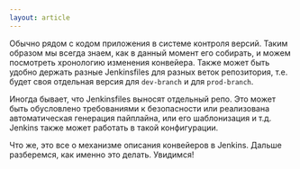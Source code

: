 ```yaml
---
layout: article
---
```

Обычно рядом с кодом приложения в системе контроля версий. Таким образом мы всегда знаем, как в данный момент его собирать, и можем посмотреть хронологию изменения конвейера. Также может быть удобно держать разные Jenkinsfiles для разных веток репозитория, т.е. будет своя отдельная версия для `dev-branch` и для `prod-branch`.

Иногда бывает, что Jenkinsfiles выносят отдельный репо. Это может быть обусловлено требованиями к безопасности или реализована автоматическая генерация пайплайна, или его шаблонизация и т.д. Jenkins также может работать в такой конфигурации. 

Что же, это все о механизме описания конвейеров в Jenkins. Дальше разберемся, как именно это делать. Увидимся!
